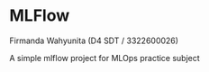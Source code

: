 # MLFlow
Firmanda Wahyunita (D4 SDT / 3322600026)



A simple mlflow project for MLOps practice subject
